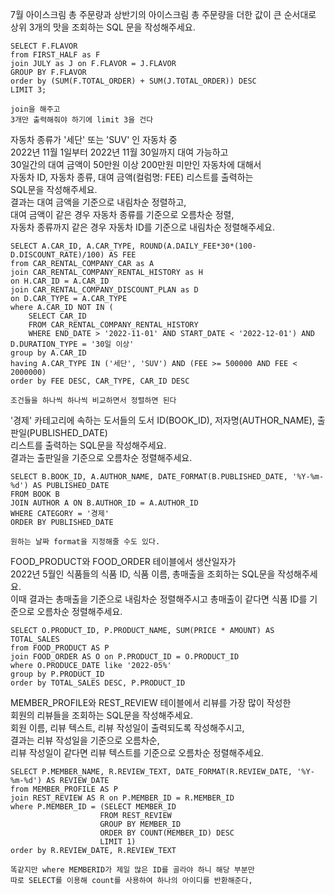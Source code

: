 7월 아이스크림 총 주문량과 상반기의 아이스크림 총 주문량을 더한 값이 큰 순서대로   
상위 3개의 맛을 조회하는 SQL 문을 작성해주세요.   
```
SELECT F.FLAVOR
from FIRST_HALF as F
join JULY as J on F.FLAVOR = J.FLAVOR
GROUP BY F.FLAVOR
order by (SUM(F.TOTAL_ORDER) + SUM(J.TOTAL_ORDER)) DESC
LIMIT 3;

join을 해주고
3개만 출력해줘야 하기에 limit 3을 건다   
```
자동차 종류가 '세단' 또는 'SUV' 인 자동차 중   
2022년 11월 1일부터 2022년 11월 30일까지 대여 가능하고   
30일간의 대여 금액이 50만원 이상 200만원 미만인 자동차에 대해서   
자동차 ID, 자동차 종류, 대여 금액(컬럼명: FEE) 리스트를 출력하는   
SQL문을 작성해주세요.   
결과는 대여 금액을 기준으로 내림차순 정렬하고,   
대여 금액이 같은 경우 자동차 종류를 기준으로 오름차순 정렬,   
자동차 종류까지 같은 경우 자동차 ID를 기준으로 내림차순 정렬해주세요.   
```
SELECT A.CAR_ID, A.CAR_TYPE, ROUND(A.DAILY_FEE*30*(100-D.DISCOUNT_RATE)/100) AS FEE
from CAR_RENTAL_COMPANY_CAR as A
join CAR_RENTAL_COMPANY_RENTAL_HISTORY as H
on H.CAR_ID = A.CAR_ID
join CAR_RENTAL_COMPANY_DISCOUNT_PLAN as D
on D.CAR_TYPE = A.CAR_TYPE
where A.CAR_ID NOT IN (
    SELECT CAR_ID
    FROM CAR_RENTAL_COMPANY_RENTAL_HISTORY
    WHERE END_DATE > '2022-11-01' AND START_DATE < '2022-12-01') AND D.DURATION_TYPE = '30일 이상'
group by A.CAR_ID
having A.CAR_TYPE IN ('세단', 'SUV') AND (FEE >= 500000 AND FEE < 2000000)
order by FEE DESC, CAR_TYPE, CAR_ID DESC

조건들을 하나씩 하나씩 비교하면서 정렬하면 된다
```
'경제' 카테고리에 속하는 도서들의 도서 ID(BOOK_ID), 저자명(AUTHOR_NAME), 출판일(PUBLISHED_DATE)   
리스트를 출력하는 SQL문을 작성해주세요.   
결과는 출판일을 기준으로 오름차순 정렬해주세요.   
```
SELECT B.BOOK_ID, A.AUTHOR_NAME, DATE_FORMAT(B.PUBLISHED_DATE, '%Y-%m-%d') AS PUBLISHED_DATE
FROM BOOK B
JOIN AUTHOR A ON B.AUTHOR_ID = A.AUTHOR_ID
WHERE CATEGORY = '경제'
ORDER BY PUBLISHED_DATE

원하는 날짜 format을 지정해줄 수도 있다.   
```
FOOD_PRODUCT와 FOOD_ORDER 테이블에서 생산일자가   
2022년 5월인 식품들의 식품 ID, 식품 이름, 총매출을 조회하는 SQL문을 작성해주세요.   
이때 결과는 총매출을 기준으로 내림차순 정렬해주시고 총매출이 같다면 식품 ID를 기준으로 오름차순 정렬해주세요.   
```
SELECT O.PRODUCT_ID, P.PRODUCT_NAME, SUM(PRICE * AMOUNT) AS TOTAL_SALES
from FOOD_PRODUCT AS P
join FOOD_ORDER AS O on P.PRODUCT_ID = O.PRODUCT_ID
where O.PRODUCE_DATE like '2022-05%'
group by P.PRODUCT_ID
order by TOTAL_SALES DESC, P.PRODUCT_ID
```
MEMBER_PROFILE와 REST_REVIEW 테이블에서 리뷰를 가장 많이 작성한   
회원의 리뷰들을 조회하는 SQL문을 작성해주세요.   
회원 이름, 리뷰 텍스트, 리뷰 작성일이 출력되도록 작성해주시고,   
결과는 리뷰 작성일을 기준으로 오름차순,   
리뷰 작성일이 같다면 리뷰 텍스트를 기준으로 오름차순 정렬해주세요.   
```
SELECT P.MEMBER_NAME, R.REVIEW_TEXT, DATE_FORMAT(R.REVIEW_DATE, '%Y-%m-%d') AS REVIEW_DATE
from MEMBER_PROFILE AS P
join REST_REVIEW AS R on P.MEMBER_ID = R.MEMBER_ID
where P.MEMBER_ID = (SELECT MEMBER_ID
                    FROM REST_REVIEW
                    GROUP BY MEMBER_ID
                    ORDER BY COUNT(MEMBER_ID) DESC 
                    LIMIT 1)
order by R.REVIEW_DATE, R.REVIEW_TEXT

똑같지만 where MEMBERID가 제일 많은 ID를 골라야 하니 해당 부분만
따로 SELECT를 이용해 count를 사용하여 하나의 아이디를 반환해준다,
```
